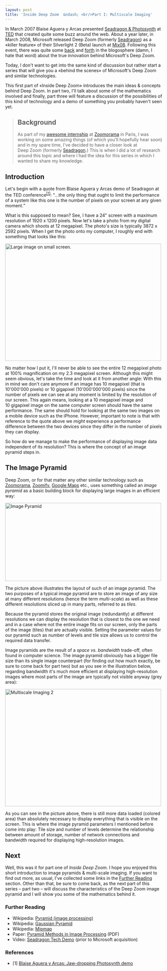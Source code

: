 ```yaml
---
layout: post
title: 'Inside Deep Zoom  &ndash; <br/>Part I: Multiscale Imaging'
---
```

In March 2007 Blaise Aguera y Arcas presented <a href="http://www.ted.com/index.php/talks/blaise_aguera_y_arcas_demos_photosynth.html">Seadragon &amp; Photosynth</a> at <a href="http://ted.com/">TED</a> that created quite some buzz around the web. About a year later, in March 2008, Microsoft released Deep&nbsp;Zoom (formerly <a href="http://livelabs.com/seadragon/">Seadragon</a>) as a &laquo;killer feature&raquo; of their Silverlight 2 (Beta) launch at <a href="http://visitmix.com/2008/">Mix08</a>. Following this event, there was quite some <a href="http://theflashblog.com/?p=351">back</a> and <a href="http://weblogs.asp.net/jgalloway/archive/2008/03/21/why-silverlight-2-deep-zoom-really-is-something-new.aspx">forth</a> in the blogosphere (damn, I hate that word) about the true innovation behind Microsoft&#x27;s Deep&nbsp;Zoom.

Today, I don&#x27;t want to get into the same kind of discussion but rather start a series that will give you a &laquo;behind the scenes&raquo; of Microsoft&#x27;s Deep&nbsp;Zoom and similar technologies.

This first part of &laquo;Inside Deep Zoom&raquo; introduces the main ideas &amp; concepts behind Deep&nbsp;Zoom. In part two, I&#x27;ll talk about some of the mathematics involved and finally, part three will feature a discussion of the possibilities of this kind of technology and a demo of something you probably haven&#x27;t seen yet.

<blockquote class="info">
<h2>Background</h2>
As part of my <a href="http://flickr.com/photos/gasi/collections/72157605647818072/">awesome internship</a> at <a href="http://zoomorama.com/">Zoomorama</a> in Paris, I was working on some amazing things (of which you&#x27;ll hopefully hear soon) and in my spare time, I&#x27;ve decided to have a closer look at Deep&nbsp;Zoom (formerly <a href="http://livelabs.com/seadragon/">Seadragon</a>.) This is when I did a lot of research around this topic and where I had the idea for this series in which I wanted to share my knowledge.
</blockquote>

<h2>Introduction</h2>
Let&#x27;s begin with a quote from Blaise Aguera y Arcas demo of Seadragon at the TED conference<sup><a href="#ref-1">[1]</a></sup>:
<q>&hellip;the only thing that ought to limit the performance of a system like this one is the number of pixels on your screen at any given moment.</q>

What is this supposed to mean? See, I have a 24&quot; screen with a maximum resolution of 1920 x 1200 pixels. Now let&#x27;s take a photo from my digital camera which shoots at 12 megapixel. The photo&#x27;s size is typically 3872 x 2592 pixels. When I get the photo onto my computer, I roughly end with something that looks like this:

<img src="http://farm4.static.flickr.com/3007/2895952539_6706a7d8e8.jpg" width="500" height="375" alt="Large image on small screen." />

No matter how I put it, I&#x27;ll never be able to see the entire 12&nbsp;megapixel photo at 100% magnification on my 2.3&nbsp;megapixel screen. Although this might seem obvious, let&#x27;s take the time and look at it from another angle: With this in mind we don&#x27;t care anymore if an image has 10&nbsp;megapixel (that is 10&#x27;000&#x27;000&nbsp;pixels) or 10 gigapixel (10&#x27;000&#x27;000&#x27;000&nbsp;pixels) since the number of pixels we can see at any moment is limited by the resolution of our screen. This again means, looking at a 10&nbsp;megapixel image and 10&nbsp;gigapixel image on the same computer screen should have the same performance. The same should hold for looking at the same two images on a mobile device such as the iPhone. However, important to note is that with reference to the quote above we <em>might</em> experience a performance difference between the two devices since they differ in the number of pixels they can display.

So how do we manage to make the performance of displaying image data independent of its resolution? This is where the concept of an image pyramid steps in.

<h2>The Image Pyramid</h2>

Deep Zoom, or for that matter any other similar technology such as <a href="http://zoomorama.com/">Zoomorama</a>, <a href="http://zoomify.com/">Zoomify</a>, <a href="http://maps.google.com/">Google Maps</a> etc., uses something called an <em>image pyramid</em> as a basic building block for displaying large images in an efficient way:

<img src="http://farm4.static.flickr.com/3185/2895500066_4f063f8dcf_o.jpg" width="500" height="250" alt="Image Pyramid"/>

The picture above illustrates the layout of such of an image pyramid. The two purposes of a typical image pyramid are to store an image of any size at many different resolutions (hence the term <em>multi-scale</em>) as well as these different resolutions sliced up in many parts, referred to as <em>tiles</em>.

Because the pyramid stores the original image (redundantly) at different resolutions we can display the resolution that is closest to the one we need and in a case where not the entire image fits on our screen, only the parts of the image (tiles) that are actually visible. Setting the parameter values for our pyramid such as number of levels and tile size allows us to control the required data transfer.

Image pyramids are the result of a <em>space vs. bandwidth</em> trade-off, often found in computer science. The image pyramid obviously has a bigger file size than its single image counterpart (for finding out how much exactly, be sure to come back for part two) but as you see in the illustration below, regarding bandwidth it&#x27;s much more efficient at displaying high-resolution images where most parts of the image are typically not visible anyway (grey area):

<img src="http://farm4.static.flickr.com/3110/2896812190_9ee246831d.jpg" width="500" height="375" alt="Multiscale Imaging 2" />

As you can see in the picture above, there is still more data loaded (colored area) than absolutely necessary to display everything that is visible on the screen. This is where the image pyramid parameters I mentioned before come into play: Tile size and number of levels determine the relationship between amount of storage, number of network connections and bandwidth required for displaying high-resolution images.

<h2>Next</h2>
Well, this was it for part one of <em>Inside&nbsp;Deep&nbsp;Zoom.</em> I hope you enjoyed this short introduction to image pyramids &amp; multi-scale imaging. If you want to find out more, as usual, I&#x27;ve collected some links in the <a href="#further-reading">Further Reading</a> section. Other than that, be sure to come back, as the next part of this series &ndash; part two &ndash; will discuss the characteristics of the Deep Zoom image pyramid and I will show you some of the mathematics behind it.


<h3><a name="further-reading">Further Reading</a></h3>
<ul>
<li>Wikipedia: <a href="http://en.wikipedia.org/wiki/Pyramid_(image_processing)">Pyramid (image processing)</a></li>
<li>Wikipedia: <a href="http://en.wikipedia.org/wiki/Gaussian_Pyramid">Gaussian Pyramid</a></li>
<li>Wikipedia: <a href="http://en.wikipedia.org/wiki/Mipmap">Mipmap</a></li>
<li>Paper: <a href="http://web.mit.edu/persci/people/adelson/pub_pdfs/RCA84.pdf">Pyramid Methods in Image Processing</a> (PDF)</li>
<li>Video: <a href="http://www.youtube.com/watch?v=0ra5tp7K--I">Seadragon Tech Demo</a> (prior to Microsoft acquisition)</li>
</ul>

<h3><a name="references">References</a></h3>
<ul>
<li><a name="ref-1">[1]</a> <a href="http://www.ted.com/index.php/talks/blaise_aguera_y_arcas_demos_photosynth.html">Blaise Aguera y Arcas: Jaw-dropping Photosynth demo</a></li>
</ul>

